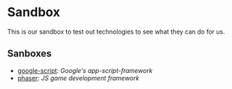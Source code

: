 # Sandbox

This is our sandbox to test out technologies to see what they can do for us.

## Sanboxes
- [google-script](sandboxes/google-script): _Google's app-script-framework_
- [phaser](sandboxes/phaser): _JS game development framework_